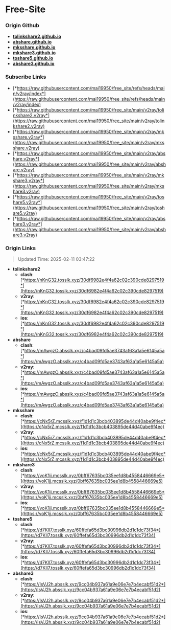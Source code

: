 # Free-Site

### Origin Github

- [**tolinkshare2.github.io**](https://github.com/tolinkshare2/tolinkshare2.github.io)
- [**abshare.github.io**](https://github.com/abshare/abshare.github.io)
- [**mksshare.github.io**](https://github.com/mksshare/mksshare.github.io)
- [**mkshare3.github.io**](https://github.com/mkshare3/mkshare3.github.io)
- [**toshare5.github.io**](https://github.com/toshare5/toshare5.github.io)
- [**abshare3.github.io**](https://github.com/abshare3/abshare3.github.io)

### Subscribe Links

- [*https://raw.githubusercontent.com/mai19950/free_site/refs/heads/main/v2ray/index*](https://raw.githubusercontent.com/mai19950/free_site/refs/heads/main/v2ray/index)
- [*https://raw.githubusercontent.com/mai19950/free_site/main/v2ray/tolinkshare2.v2ray*](https://raw.githubusercontent.com/mai19950/free_site/main/v2ray/tolinkshare2.v2ray)
- [*https://raw.githubusercontent.com/mai19950/free_site/main/v2ray/mksshare.v2ray*](https://raw.githubusercontent.com/mai19950/free_site/main/v2ray/mksshare.v2ray)
- [*https://raw.githubusercontent.com/mai19950/free_site/main/v2ray/abshare.v2ray*](https://raw.githubusercontent.com/mai19950/free_site/main/v2ray/abshare.v2ray)
- [*https://raw.githubusercontent.com/mai19950/free_site/main/v2ray/mkshare3.v2ray*](https://raw.githubusercontent.com/mai19950/free_site/main/v2ray/mkshare3.v2ray)
- [*https://raw.githubusercontent.com/mai19950/free_site/main/v2ray/toshare5.v2ray*](https://raw.githubusercontent.com/mai19950/free_site/main/v2ray/toshare5.v2ray)
- [*https://raw.githubusercontent.com/mai19950/free_site/main/v2ray/abshare3.v2ray*](https://raw.githubusercontent.com/mai19950/free_site/main/v2ray/abshare3.v2ray)

### Origin Links

> Updated Time: 2025-02-11 03:47:22

- **tolinkshare2**
  - **clash**: [*https://nKnG32.tosslk.xyz/30df6982e4f4a62c02c390cde8297519*](https://nKnG32.tosslk.xyz/30df6982e4f4a62c02c390cde8297519)
  - **v2ray**: [*https://nKnG32.tosslk.xyz/30df6982e4f4a62c02c390cde8297519*](https://nKnG32.tosslk.xyz/30df6982e4f4a62c02c390cde8297519)
  - **ios**: [*https://nKnG32.tosslk.xyz/30df6982e4f4a62c02c390cde8297519*](https://nKnG32.tosslk.xyz/30df6982e4f4a62c02c390cde8297519)
- **abshare**
  - **clash**: [*https://mAwgzO.absslk.xyz/c4bad09fd5ae3743af63a1a5e6145a5a*](https://mAwgzO.absslk.xyz/c4bad09fd5ae3743af63a1a5e6145a5a)
  - **v2ray**: [*https://mAwgzO.absslk.xyz/c4bad09fd5ae3743af63a1a5e6145a5a*](https://mAwgzO.absslk.xyz/c4bad09fd5ae3743af63a1a5e6145a5a)
  - **ios**: [*https://mAwgzO.absslk.xyz/c4bad09fd5ae3743af63a1a5e6145a5a*](https://mAwgzO.absslk.xyz/c4bad09fd5ae3743af63a1a5e6145a5a)
- **mksshare**
  - **clash**: [*https://cNx5rZ.mcsslk.xyz/f1d1d1c3bcb403895de44d40abe9f4ec*](https://cNx5rZ.mcsslk.xyz/f1d1d1c3bcb403895de44d40abe9f4ec)
  - **v2ray**: [*https://cNx5rZ.mcsslk.xyz/f1d1d1c3bcb403895de44d40abe9f4ec*](https://cNx5rZ.mcsslk.xyz/f1d1d1c3bcb403895de44d40abe9f4ec)
  - **ios**: [*https://cNx5rZ.mcsslk.xyz/f1d1d1c3bcb403895de44d40abe9f4ec*](https://cNx5rZ.mcsslk.xyz/f1d1d1c3bcb403895de44d40abe9f4ec)
- **mkshare3**
  - **clash**: [*https://voK1jj.mcsslk.xyz/0bff67635bc035ee1d8b4558446669e5*](https://voK1jj.mcsslk.xyz/0bff67635bc035ee1d8b4558446669e5)
  - **v2ray**: [*https://voK1jj.mcsslk.xyz/0bff67635bc035ee1d8b4558446669e5*](https://voK1jj.mcsslk.xyz/0bff67635bc035ee1d8b4558446669e5)
  - **ios**: [*https://voK1jj.mcsslk.xyz/0bff67635bc035ee1d8b4558446669e5*](https://voK1jj.mcsslk.xyz/0bff67635bc035ee1d8b4558446669e5)
- **toshare5**
  - **clash**: [*https://d7Kll7.tosslk.xyz/60ffefa65d3bc30996db2d1c1dc73f34*](https://d7Kll7.tosslk.xyz/60ffefa65d3bc30996db2d1c1dc73f34)
  - **v2ray**: [*https://d7Kll7.tosslk.xyz/60ffefa65d3bc30996db2d1c1dc73f34*](https://d7Kll7.tosslk.xyz/60ffefa65d3bc30996db2d1c1dc73f34)
  - **ios**: [*https://d7Kll7.tosslk.xyz/60ffefa65d3bc30996db2d1c1dc73f34*](https://d7Kll7.tosslk.xyz/60ffefa65d3bc30996db2d1c1dc73f34)
- **abshare3**
  - **clash**: [*https://IsVJ2h.absslk.xyz/9cc04b937a61a9e06e7e7b4ecabf51d2*](https://IsVJ2h.absslk.xyz/9cc04b937a61a9e06e7e7b4ecabf51d2)
  - **v2ray**: [*https://IsVJ2h.absslk.xyz/9cc04b937a61a9e06e7e7b4ecabf51d2*](https://IsVJ2h.absslk.xyz/9cc04b937a61a9e06e7e7b4ecabf51d2)
  - **ios**: [*https://IsVJ2h.absslk.xyz/9cc04b937a61a9e06e7e7b4ecabf51d2*](https://IsVJ2h.absslk.xyz/9cc04b937a61a9e06e7e7b4ecabf51d2)
